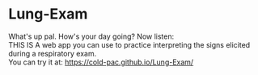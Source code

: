# Lung-Exam
What's up pal. How's your day going? Now listen: <br/> 
THIS IS A web app you can use to practice interpreting the signs elicited during a respiratory exam. <br/>
You can try it at: https://cold-pac.github.io/Lung-Exam/

